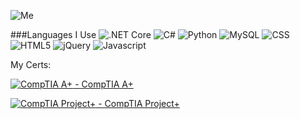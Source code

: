 ![Me](https://avatars2.githubusercontent.com/u/3784287?s=460&u=632988573fe4921d8cd30ce6411359d506dfc579&v=4)

###Languages I Use
![.NET Core](https://i.stack.imgur.com/07ZIW.png) ![C#](https://i.stack.imgur.com/b3G06.png) ![Python](https://i.stack.imgur.com/XmujW.png) ![MySQL](https://i.stack.imgur.com/jCT8U.png) ![CSS](https://i.stack.imgur.com/T2DY5.png) ![HTML5](https://i.stack.imgur.com/DmhjW.png) ![jQuery](https://i.stack.imgur.com/Drr5K.png) ![Javascript](https://i.stack.imgur.com/7VJUm.png)

My Certs:

[![CompTIA A+](https://images.youracclaim.com/size/340x340/images/63482325-a0d6-4f64-ae75-f5f33922c7d0/CompTIA_A_2Bce.png) - CompTIA A+](https://www.youracclaim.com/earner/earned/badge/ffd7fd21-b0af-4e48-a4a7-17e537b7fc09)


[![CompTIA Project+](https://images.youracclaim.com/size/340x340/images/be6dfc3d-f8a1-4c18-8b16-751600ef61c8/CompTIA_Project_2B.png) - CompTIA Project+](https://www.youracclaim.com/earner/earned/badge/e75a7734-ecf7-4723-a43b-02ba5706eb08)
